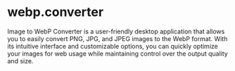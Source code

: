 # webp.converter
Image to WebP Converter is a user-friendly desktop application that allows you to easily convert PNG, JPG, and JPEG images to the WebP format. With its intuitive interface and customizable options, you can quickly optimize your images for web usage while maintaining control over the output quality and size.
